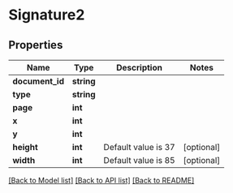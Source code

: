 # Signature2

## Properties
Name | Type | Description | Notes
------------ | ------------- | ------------- | -------------
**document_id** | **string** |  | 
**type** | **string** |  | 
**page** | **int** |  | 
**x** | **int** |  | 
**y** | **int** |  | 
**height** | **int** | Default value is 37 | [optional] 
**width** | **int** | Default value is 85 | [optional] 

[[Back to Model list]](../../README.md#documentation-for-models) [[Back to API list]](../../README.md#documentation-for-api-endpoints) [[Back to README]](../../README.md)

